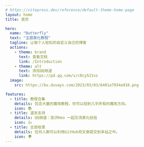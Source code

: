 ```yaml
---
# https://vitepress.dev/reference/default-theme-home-page
layout: home
title: 首页

hero:
  name: "Butterfly"
  text: "主题美化教程"
  tagline: 让每个人轻松的自定义自己的博客
  actions:
    - theme: brand
      text: 查看文档
      link: /Introduction
    - theme: alt
      text: 添加QQ频道
      link: https://pd.qq.com/s/c0cy521vs
  image:
    src: https://bu.dusays.com/2023/03/03/6401a7934a918.png

features:
  - title: 教程合集
    details: 包含大量的魔改教程，你可以找到几乎所有的魔改方向。
    icon: 📚
  - title: 道友支持
    details: QQ频道：张洪Heo 一起交流美化经验
    icon: 👍
  - title: 全部收录
    details: 任何人都可以利用GitHub将文章提交到本站之中。
    icon: 🌍
---
```


